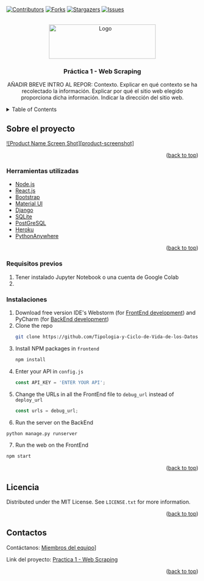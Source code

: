 <div id="top"></div>

<!-- PROJECT SHIELDS -->
<!--
*** I'm using markdown "reference style" links for readability.
*** Reference links are enclosed in brackets [ ] instead of parentheses ( ).
*** See the bottom of this document for the declaration of the reference variables
*** for contributors-url, forks-url, etc. This is an optional, concise syntax you may use.
*** https://www.markdownguide.org/basic-syntax/#reference-style-links
-->
[![Contributors][contributors-shield]][contributors-url]
[![Forks][forks-shield]][forks-url]
[![Stargazers][stars-shield]][stars-url]
[![Issues][issues-shield]][issues-url]




<!-- PROJECT LOGO -->
<br />
<div align="center">
  <a href="https://github.com/Tipologia-y-Ciclo-de-Vida-de-los-Datos/Practica1-Web_Scraping">
    <img src="https://user-images.githubusercontent.com/57969201/230596004-24832a6e-79f1-4587-88b7-a528ac2010f2.png" alt="Logo" width="280" height="90">
  </a>
  


<h3 align="center">Práctica 1 - Web Scraping</h3>

  <p align="center">
    AÑADIR BREVE INTRO AL REPOR: Contexto. Explicar en qué contexto se ha recolectado la información. Explicar por qué el sitio web elegido proporciona dicha información. Indicar la dirección   del sitio web.
  </p>
</div>



<!-- TABLE OF CONTENTS -->
<details>
  <summary>Table of Contents</summary>
  <ol>
    <li>
      <a href="#sobre-el-proyecto">Sobre el proyecto</a>
      <ul>
        <li><a href="#herramientas-utilizadas">Herramientas utilizadas</a></li>
      </ul>
    </li>
    <li>
      <a href="#inicio-del-proyecto">Incio del proyecto</a>
      <ul>
        <li><a href="#requisitos-previos">Requisitos previos</a></li>
        <li><a href="#instalaciones">Instalaciones</a></li>
      </ul>
    </li>
    <li><a href="#licencia">Licencia del Dataset</a></li>
    <li><a href="#contactos">Contactos</a></li>
  </ol>
</details>



<!-- ABOUT THE PROJECT -->
## Sobre el proyecto

[![Product Name Screen Shot][product-screenshot]]()


<p align="right">(<a href="#top">back to top</a>)</p>



### Herramientas utilizadas

* [Node.js](https://nextjs.org/)
* [React.js](https://reactjs.org/)
* [Bootstrap](https://getbootstrap.com)
* [Material UI](https://mui.com/)
* [Django](https://www.djangoproject.com/)
* [SQLite](https://www.sqlite.org/index.html)
* [PostGreSQL](https://www.postgresql.org/)
* [Heroku](https://www.heroku.com)
* [PythonAnywhere](https://www.pythonanywhere.com/)

<p align="right">(<a href="#top">back to top</a>)</p>


### Requisitos previos

1. Tener instalado Jupyter Notebook o una cuenta de Google Colab
2. 

### Instalaciones

1. Download free version IDE's Webstorm (for [FrontEnd development](https://www.jetbrains.com/webstorm/promo/?source=google&medium=cpc&campaign=9641686281&gclid=Cj0KCQiA5OuNBhCRARIsACgaiqXr0BSmyGqFTP-DPPLxGKPytlIGUslCjV0FwmomHdCbeadpHMX2MW0aAtBgEALw_wcB)) and PyCharm (for [BackEnd development](https://www.jetbrains.com/es-es/pycharm/))
2. Clone the repo
   ```sh
   git clone https://github.com/Tipologia-y-Ciclo-de-Vida-de-los-Datos/Practica1-Web_Scraping
   ```
3. Install NPM packages in `frontend`
   ```sh
   npm install
   ```
4. Enter your API in `config.js`
   ```js
   const API_KEY = 'ENTER YOUR API';
   ```
5. Change the URLs in all the FrontEnd file to `debug_url` instead of `deploy_url`
   ```js
   const urls = debug_url;
   ```
6. Run the server on the BackEnd
```sh
python manage.py runserver
```
7. Run the web on the FrontEnd
```sh
npm start
```

<p align="right">(<a href="#top">back to top</a>)</p>



<!-- LICENSE -->
## Licencia

Distributed under the MIT License. See `LICENSE.txt` for more information.

<p align="right">(<a href="#top">back to top</a>)</p>



<!-- CONTACT -->
## Contactos

Contáctanos: [Miembros del equipo]([https://github.com/Tipologia-y-Ciclo-de-Vida-de-los-Datos/Practica1-Web_Scraping/graphs/contributors)]

Link del proyecto: [Practica 1 - Web Scraping](https://github.com/Tipologia-y-Ciclo-de-Vida-de-los-Datos/Practica1-Web_Scraping)

<p align="right">(<a href="#top">back to top</a>)</p>





<!-- MARKDOWN LINKS & IMAGES -->
<!-- https://www.markdownguide.org/basic-syntax/#reference-style-links -->
[contributors-shield]: https://img.shields.io/github/contributors/Tipologia-y-Ciclo-de-Vida-de-los-Datos/Practica1-Web_Scraping.svg?style=for-the-badge
[contributors-url]: https://github.com/Tipologia-y-Ciclo-de-Vida-de-los-Datos/Practica1-Web_Scraping/graphs/contributors
[forks-shield]: https://img.shields.io/github/forks/Tipologia-y-Ciclo-de-Vida-de-los-Datos/Practica1-Web_Scraping.svg?style=for-the-badge
[forks-url]: https://github.com/Tipologia-y-Ciclo-de-Vida-de-los-Datos/Practica1-Web_Scraping/network/members
[stars-shield]: https://img.shields.io/github/stars/Tipologia-y-Ciclo-de-Vida-de-los-Datos/Practica1-Web_Scraping.svg?style=for-the-badge
[stars-url]: https://github.com/Tipologia-y-Ciclo-de-Vida-de-los-Datos/Practica1-Web_Scraping/stargazers
[issues-shield]: https://img.shields.io/github/issues/Tipologia-y-Ciclo-de-Vida-de-los-Datos/Practica1-Web_Scraping.svg?style=for-the-badge
[issues-url]: https://github.com/Tipologia-y-Ciclo-de-Vida-de-los-Datos/Practica1-Web_Scraping/issues
[license-shield]: https://img.shields.io/github/license/Tipologia-y-Ciclo-de-Vida-de-los-Datos/Practica1-Web_Scraping.svg?style=for-the-badge
[license-url]: https://github.com/Tipologia-y-Ciclo-de-Vida-de-los-Datos/Practica1-Web_Scraping/blob/master/LICENSE.txt
